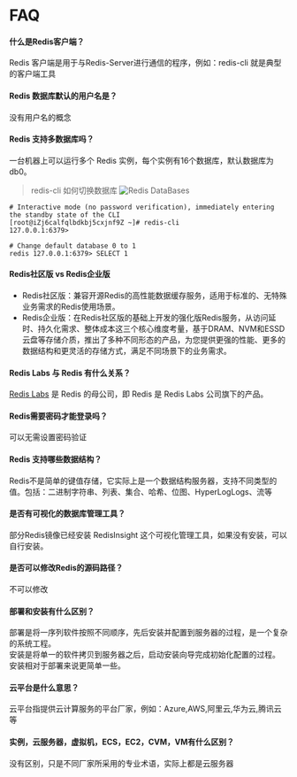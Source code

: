 # FAQ

#### 什么是Redis客户端？

Redis 客户端是用于与Redis-Server进行通信的程序，例如：redis-cli 就是典型的客户端工具

#### Redis 数据库默认的用户名是？

没有用户名的概念

#### Redis 支持多数据库吗？

一台机器上可以运行多个 Redis 实例，每个实例有16个数据库，默认数据库为db0。

> redis-cli 如何切换数据库
![Redis DataBases](https://libs.websoft9.com/Websoft9/DocsPicture/zh/redis/redis-database-websoft9.png)

```
# Interactive mode (no password verification), immediately entering the standby state of the CLI
[root@iZj6calfqlbdkbj5cxjnf9Z ~]# redis-cli
127.0.0.1:6379>

# Change default database 0 to 1
redis 127.0.0.1:6379> SELECT 1

```


#### Redis社区版 vs Redis企业版

* Redis社区版：兼容开源Redis的高性能数据缓存服务，适用于标准的、无特殊业务需求的Redis使用场景。
* Redis企业版：在Redis社区版的基础上开发的强化版Redis服务，从访问延时、持久化需求、整体成本这三个核心维度考量，基于DRAM、NVM和ESSD云盘等存储介质，推出了多种不同形态的产品，为您提供更强的性能、更多的数据结构和更灵活的存储方式，满足不同场景下的业务需求。

#### Redis Labs 与 Redis 有什么关系？

[Redis Labs](https://redislabs.com/) 是 Redis 的母公司，即 Redis 是 Redis Labs 公司旗下的产品。

#### Redis需要密码才能登录吗？

可以无需设置密码验证

#### Redis 支持哪些数据结构？

Redis不是简单的键值存储，它实际上是一个数据结构服务器，支持不同类型的值。包括：二进制字符串、列表、集合、哈希、位图、HyperLogLogs、流等

#### 是否有可视化的数据库管理工具？

部分Redis镜像已经安装 RedisInsight 这个可视化管理工具，如果没有安装，可以自行安装。

#### 是否可以修改Redis的源码路径？

不可以修改

#### 部署和安装有什么区别？

部署是将一序列软件按照不同顺序，先后安装并配置到服务器的过程，是一个复杂的系统工程。  
安装是将单一的软件拷贝到服务器之后，启动安装向导完成初始化配置的过程。  
安装相对于部署来说更简单一些。 

#### 云平台是什么意思？

云平台指提供云计算服务的平台厂家，例如：Azure,AWS,阿里云,华为云,腾讯云等

#### 实例，云服务器，虚拟机，ECS，EC2，CVM，VM有什么区别？

没有区别，只是不同厂家所采用的专业术语，实际上都是云服务器
